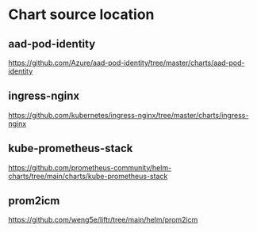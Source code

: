 # Chart source location
## aad-pod-identity
https://github.com/Azure/aad-pod-identity/tree/master/charts/aad-pod-identity

## ingress-nginx
https://github.com/kubernetes/ingress-nginx/tree/master/charts/ingress-nginx

## kube-prometheus-stack
https://github.com/prometheus-community/helm-charts/tree/main/charts/kube-prometheus-stack

## prom2icm
https://github.com/weng5e/liftr/tree/main/helm/prom2icm